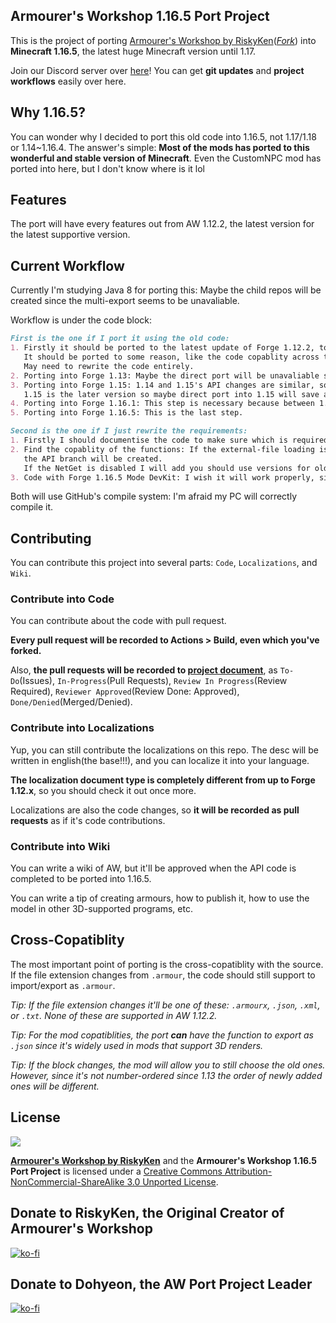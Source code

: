 ## Armourer's Workshop 1.16.5 Port Project

This is the project of porting [Armourer's Workshop by RiskyKen](https://github.com/RiskyKen/Armourers-Workshop)(*[Fork](https://github.com/JeonDohyeon/Armourers-Workshop)*) into **Minecraft 1.16.5**, the latest huge Minecraft version until 1.17.

Join our Discord server over [here](https://discord.gg/jZfacdAzT3)! You can get **git updates** and **project workflows** easily over here.

## Why 1.16.5?

You can wonder why I decided to port this old code into 1.16.5, not 1.17/1.18 or 1.14~1.16.4. The answer's simple: **Most of the mods has ported to this wonderful and stable version of Minecraft**. Even the CustomNPC mod has ported into here, but I don't know where is it lol

## Features

The port will have every features out from AW 1.12.2, the latest version for the latest supportive version.

## Current Workflow

Currently I'm studying Java 8 for porting this: Maybe the child repos will be created since the multi-export seems to be unavaliable.

Workflow is under the code block:

```markdown
First is the one if I port it using the old code:
1. Firstly it should be ported to the latest update of Forge 1.12.2, to make it easy to port it into later versions.
   It should be ported to some reason, like the code copablity across the later version of Forge.
   May need to rewrite the code entirely.
2. Porting into Forge 1.13: Maybe the direct port will be unavaliable so porting into 1.13.x will be required.
3. Porting into Forge 1.15: 1.14 and 1.15's API changes are similar, so maybe the both will be worked at once.
   1.15 is the later version so maybe direct port into 1.15 will save a bit of time.
4. Porting into Forge 1.16.1: This step is necessary because between 1.16.1 and 1.16.5 has a lot of code gaps.
5. Porting into Forge 1.16.5: This is the last step.
```
```markdown
Second is the one if I just rewrite the requirements:
1. Firstly I should documentise the code to make sure which is required to code.
2. Find the copablity of the functions: If the external-file loading is disabled without the API
   the API branch will be created.
   If the NetGet is disabled I will add you should use versions for older Minecraft to get armour files from Net.
3. Code with Forge 1.16.5 Mode DevKit: I wish it will work properly, similar to 1.12.2 ones.
```

Both will use GitHub's compile system: I'm afraid my PC will correctly compile it.

## Contributing

You can contribute this project into several parts: `Code`, `Localizations`, and `Wiki`.

### Contribute into Code

You can contribute about the code with pull request.

**Every pull request will be recorded to Actions > Build, even which you've forked.**

Also, **the pull requests will be recorded to [project document](https://github.com/users/JeonDohyeon/projects/2)**, as `To-Do`(Issues), `In-Progress`(Pull Requests), `Review In Progress`(Review Required), `Reviewer Approved`(Review Done: Approved), `Done/Denied`(Merged/Denied).

### Contribute into Localizations

Yup, you can still contribute the localizations on this repo. The desc will be written in english(the base!!!), and you can localize it into your language.

**The localization document type is completely different from up to Forge 1.12.x**, so you should check it out once more.

Localizations are also the code changes, so **it will be recorded as pull requests** as if it's code contributions.

### Contribute into Wiki

You can write a wiki of AW, but it'll be approved when the API code is completed to be ported into 1.16.5.

You can write a tip of creating armours, how to publish it, how to use the model in other 3D-supported programs, etc.

## Cross-Copatiblity

The most important point of porting is the cross-copatiblity with the source. If the file extension changes from `.armour`, the code should still support to import/export as `.armour`.

*Tip: If the file extension changes it'll be one of these: `.armourx`, `.json`, `.xml`, or `.txt`. None of these are supported in AW 1.12.2.*

*Tip: For the mod copatiblities, the port **can** have the function to export as `.json` since it's widely used in mods that support 3D renders.*

*Tip: If the block changes, the mod will allow you to still choose the old ones. However, since it's not number-ordered since 1.13 the order of newly added ones will be different.*

## License

![](https://i.creativecommons.org/l/by-nc-sa/3.0/88x31.png)

__[Armourer's Workshop by RiskyKen](https://github.com/RiskyKen/Armourers-Workshop)__ and the __Armourer's Workshop 1.16.5 Port Project__ is licensed under a [Creative Commons Attribution-NonCommercial-ShareAlike 3.0 Unported License](https://creativecommons.org/licenses/by-nc-sa/3.0/).

## Donate to RiskyKen, the Original Creator of Armourer's Workshop

[![ko-fi](https://www.ko-fi.com/img/githubbutton_sm.svg)](https://ko-fi.com/K3K3WVTZ)

## Donate to Dohyeon, the AW Port Project Leader

[![ko-fi](https://www.ko-fi.com/img/githubbutton_sm.svg)](https://ko-fi.com/Dohyeon)
